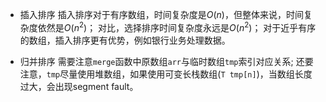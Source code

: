 - 插入排序
插入排序对于有序数组，时间复杂度是$O(n)$，但整体来说，时间复杂度依然是$O(n^2)$；
对比，选择排序时间复杂度永远是$O(n^2)$；
对于近乎有序的数组，插入排序更有优势，例如银行业务处理数据。

- 归并排序
需要注意`merge`函数中原数组`arr`与临时数组`tmp`索引对应关系;
还要注意，`tmp`尽量使用堆数组，如果使用可变长栈数组(`T tmp[n]`)，当数组长度过大，会出现segment fault。
